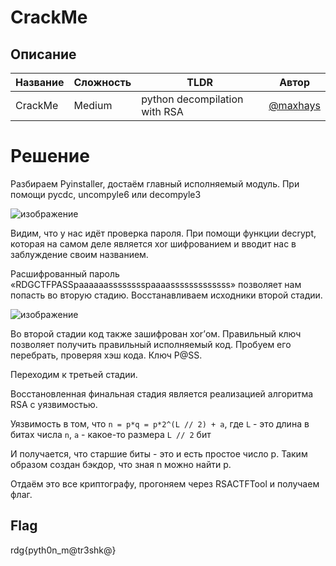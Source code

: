 # CrackMe

## Описание 
| Название | Сложность | TLDR | Автор |
|------|-----|-------|--------|
| CrackMe | Medium | python decompilation with RSA  |[@maxhays](https://t.me/maxhays) |

# Решение

Разбираем Pyinstaller, достаём главный исполняемый модуль. При помощи pycdc, uncompyle6 или decompyle3

![изображение](https://github.com/user-attachments/assets/d9205fbf-4089-4741-8f3a-aa9965c043df)

Видим, что у нас идёт проверка пароля. При помощи функции decrypt, которая на самом деле является xor шифрованием и вводит нас в заблуждение своим названием.

Расшифрованный пароль «RDGCTFPASSpaaaaaasssssssspaaaasssssssssssss» позволяет нам попасть во вторую стадию. Восстанавливаем исходники второй стадии.

![изображение](https://github.com/user-attachments/assets/bde9d4fc-dd16-45da-a436-a50d5eb156bf)

Во второй стадии код также зашифрован xor’ом. Правильный ключ позволяет получить правильный исполняемый код. Пробуем его перебрать, проверяя хэш кода. Ключ P@SS.

Переходим к третьей стадии.

Восстановленная финальная стадия является реализацией алгоритма RSA с уязвимостью. 

Уязвимость в том, что `n = p*q = p*2^(L // 2) + a`, где `L` - это длина в битах числа `n`, `a` - какое-то размера `L // 2` бит

И получается, что старшие биты - это и есть простое число p. Таким образом создан бэкдор, что зная n можно найти p. 

Отдаём это все криптографу, прогоняем через RSACTFTool и получаем флаг.

## Flag
rdg{pyth0n_m@tr3shk@}
